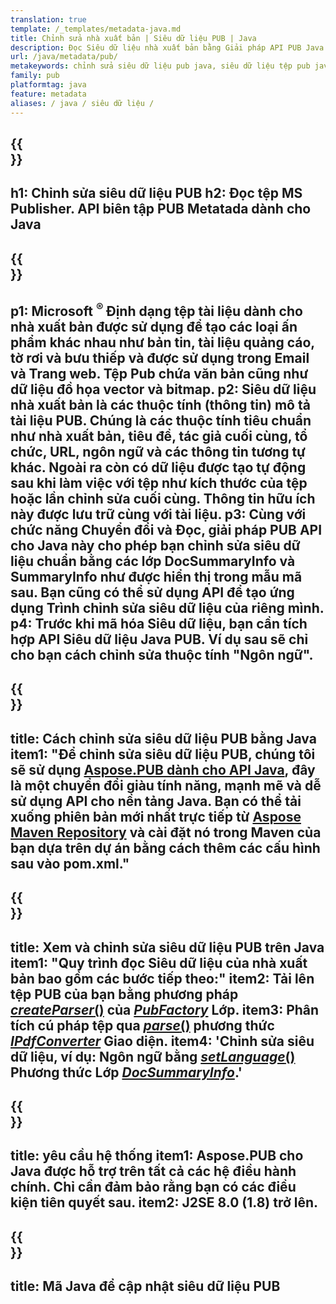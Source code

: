 ```yaml
---
translation: true
template: /_templates/metadata-java.md
title: Chỉnh sửa nhà xuất bản | Siêu dữ liệu PUB | Java
description: Đọc Siêu dữ liệu nhà xuất bản bằng Giải pháp API PUB Java. Native Java API cung cấp cho bạn quyền truy cập vào các thuộc tính SummaryInfo và DocSummaryInfo.
url: /java/metadata/pub/
metakeywords: chỉnh sửa siêu dữ liệu pub java, siêu dữ liệu tệp pub java, trình chỉnh sửa siêu dữ liệu nhà xuất bản java, đọc siêu dữ liệu tệp pub java, đọc siêu dữ liệu pub java
family: pub
platformtag: java
feature: metadata
aliases: / java / siêu dữ liệu /
---
```


{{<section banner>}}
---
h1: Chỉnh sửa siêu dữ liệu PUB
h2: Đọc tệp MS Publisher. API biên tập PUB Metatada dành cho Java
---

{{<section overview>}}
---
p1: Microsoft <sup> ® </sup> Định dạng tệp tài liệu dành cho nhà xuất bản được sử dụng để tạo các loại ấn phẩm khác nhau như bản tin, tài liệu quảng cáo, tờ rơi và bưu thiếp và được sử dụng trong Email và Trang web. Tệp Pub chứa văn bản cũng như dữ liệu đồ họa vector và bitmap.
p2: Siêu dữ liệu nhà xuất bản là các thuộc tính (thông tin) mô tả tài liệu PUB. Chúng là các thuộc tính tiêu chuẩn như nhà xuất bản, tiêu đề, tác giả cuối cùng, tổ chức, URL, ngôn ngữ và các thông tin tương tự khác. Ngoài ra còn có dữ liệu được tạo tự động sau khi làm việc với tệp như kích thước của tệp hoặc lần chỉnh sửa cuối cùng. Thông tin hữu ích này được lưu trữ cùng với tài liệu.
p3: Cùng với chức năng Chuyển đổi và Đọc, giải pháp PUB API cho Java này cho phép bạn chỉnh sửa siêu dữ liệu chuẩn bằng các lớp DocSummaryInfo và SummaryInfo như được hiển thị trong mẫu mã sau. Bạn cũng có thể sử dụng API để tạo ứng dụng Trình chỉnh sửa siêu dữ liệu của riêng mình.
p4: Trước khi mã hóa Siêu dữ liệu, bạn cần tích hợp API Siêu dữ liệu Java PUB. Ví dụ sau sẽ chỉ cho bạn cách chỉnh sửa thuộc tính "Ngôn ngữ".
---

{{<section widget>}}
---
title: Cách chỉnh sửa siêu dữ liệu PUB bằng Java
item1: "Để chỉnh sửa siêu dữ liệu PUB, chúng tôi sẽ sử dụng [Aspose.PUB dành cho API Java](https://products.aspose.com/pub/java/), đây là một chuyển đổi giàu tính năng, mạnh mẽ và dễ sử dụng API cho nền tảng Java. Bạn có thể tải xuống phiên bản mới nhất trực tiếp từ [Aspose Maven Repository](https://repository.aspose.com/pub/) và cài đặt nó trong Maven của bạn dựa trên dự án bằng cách thêm các cấu hình sau vào pom.xml."
---

{{<section feature1>}}
---
title: Xem và chỉnh sửa siêu dữ liệu PUB trên Java
item1: "Quy trình đọc Siêu dữ liệu của nhà xuất bản bao gồm các bước tiếp theo:"
item2: Tải lên tệp PUB của bạn bằng phương pháp [*createParser*()](https://reference.aspose.com/pub/java/com.aspose.pub/PubFactory#createParser-java.lang.String-) của [*PubFactory*](https://reference.aspose.com/pub/java/com.aspose.pub/PubFactory) Lớp.
item3: Phân tích cú pháp tệp qua [*parse*()](https://reference.aspose.com/pub/java/com.aspose.pub/IPubParser#parse--) phương thức [*IPdfConverter*](https://reference.aspose.com/pub/java/com.aspose.pub/IPubParser) Giao diện.
item4: 'Chỉnh sửa siêu dữ liệu, ví dụ: Ngôn ngữ bằng [*setLanguage*()](https://reference.aspose.com/pub/java/com.aspose.pub/DocSummaryInfo#setLanguage-java.lang.String-) Phương thức Lớp [*DocSummaryInfo*](https://reference.aspose.com/pub/java/com.aspose.pub/DocSummaryInfo).'
---

{{<section feature2>}}
---
title: yêu cầu hệ thống
item1: Aspose.PUB cho Java được hỗ trợ trên tất cả các hệ điều hành chính. Chỉ cần đảm bảo rằng bạn có các điều kiện tiên quyết sau.
item2: J2SE 8.0 (1.8) trở lên.
---

{{<section codeexample>}}
---
title: Mã Java để cập nhật siêu dữ liệu PUB
---